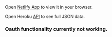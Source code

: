 
Open [Netlify App](https://deft-paletas-99e6e6.netlify.app/) to view it in your browser.

Open Heroku [API](https://full-crud-dogs--mern.herokuapp.com/dogs) to see full JSON data.

### Oauth functionality currently not working. 
